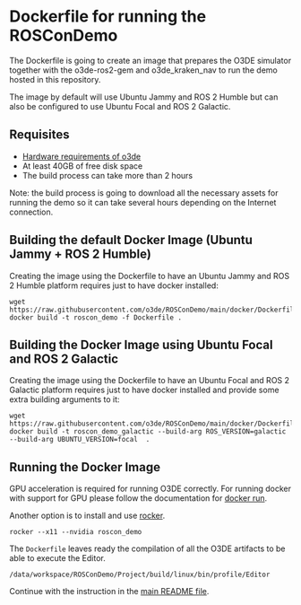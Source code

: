 # Dockerfile for running the ROSConDemo


The Dockerfile is going to create an image that prepares the O3DE simulator
together with the o3de-ros2-gem and o3de_kraken_nav to run the demo hosted
in this repository.

The image by default will use Ubuntu Jammy and ROS 2 Humble but can also
be configured to use Ubuntu Focal and ROS 2 Galactic.

## Requisites

 * [Hardware requirements of o3de](https://www.o3de.org/docs/welcome-guide/requirements/)
 * At least 40GB of free disk space
 * The build process can take more than 2 hours

Note: the build process is going to download all the necessary assets for running
the demo so it can take several hours depending on the Internet connection.

## Building the default Docker Image (Ubuntu Jammy + ROS 2 Humble)

Creating the image using the Dockerfile to have an Ubuntu Jammy and ROS 2
Humble platform requires just to have docker installed:

```
wget https://raw.githubusercontent.com/o3de/ROSConDemo/main/docker/Dockerfile
docker build -t roscon_demo -f Dockerfile .
```

## Building the Docker Image using Ubuntu Focal and ROS 2 Galactic

Creating the image using the Dockerfile to have an Ubuntu Focal and ROS 2
Galactic platform requires just to have docker installed and provide some
extra building arguments to it:

```
wget https://raw.githubusercontent.com/o3de/ROSConDemo/main/docker/Dockerfile
docker build -t roscon_demo_galactic --build-arg ROS_VERSION=galactic --build-arg UBUNTU_VERSION=focal  .
```


## Running the Docker Image

GPU acceleration is required for running O3DE correctly. For running docker
with support for GPU please follow the documentation for
[docker run](https://docs.docker.com/engine/reference/commandline/run/).

Another option is to install and use [rocker](https://github.com/osrf/rocker).

```
rocker --x11 --nvidia roscon_demo
```

The `Dockerfile` leaves ready the compilation of all the O3DE artifacts to be able
to execute the Editor.
```
/data/workspace/ROSConDemo/Project/build/linux/bin/profile/Editor
```

Continue with the instruction in the
[main README file](../README.md).
